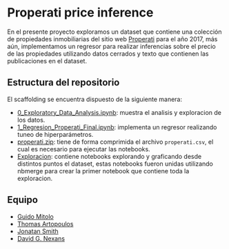 # Properati price inference

En el presente proyecto exploramos un dataset que contiene una colección de propiedades inmobiliarias del sitio web [Properati](https://www.properati.com.ar/) para el año 2017, más aún, implementamos un regresor para realizar inferencias sobre el precio de las propiedades utilizando datos cerrados y texto que contienen las publicaciones en el dataset.

## Estructura del repositorio

El scaffolding se encuentra dispuesto de la siguiente manera:

* [0_Exploratory_Data_Analysis.ipynb](0_Exploratory_Data_Analysis.ipynb): muestra el analisis y exploracion de los datos.
* [1_Regresion_Properati_Final.ipynb](1_Regresion_Properati_Final.ipynb): implementa un regresor realizando tuneo de hiperparámetros.
* [properati.zip](properati.zip): tiene de forma comprimida el archivo ```properati.csv```, el cual es necesario para ejecutar las notebooks.
* [Exploracion](Exploracion): contiene notebooks explorando y graficando desde distintos puntos el dataset, estas notebooks fueron unidas utilizando nbmerge para crear la primer notebook que contiene toda la exploracion.

## Equipo

* [Guido Mitolo](https://github.com/guidomitolo)
* [Thomas Artopoulos](https://github.com/thomasartopoulos)
* [Jonatan Smith](https://github.com/John31991)
* [David G. Nexans](https://github.com/cnexans)
